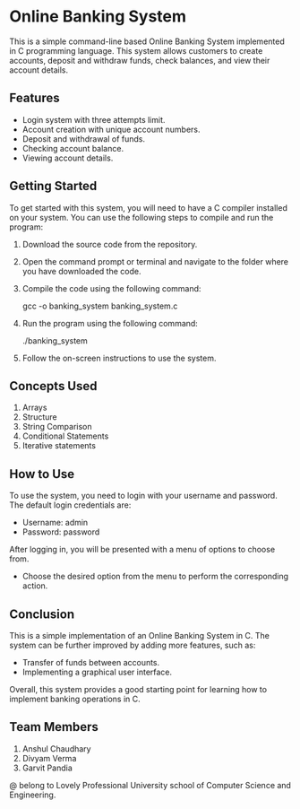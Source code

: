# Online Banking System

This is a simple command-line based Online Banking System implemented in C programming language. This system allows customers to create accounts, deposit and withdraw funds, check balances, and view their account details.

## Features

- Login system with three attempts limit.
- Account creation with unique account numbers.
- Deposit and withdrawal of funds.
- Checking account balance.
- Viewing account details.

## Getting Started

To get started with this system, you will need to have a C compiler installed on your system. You can use the following steps to compile and run the program:

1. Download the source code from the repository.
2. Open the command prompt or terminal and navigate to the folder where you have downloaded the code.
3. Compile the code using the following command:
    
    gcc -o banking_system banking_system.c
    
4. Run the program using the following command:

    ./banking_system

5. Follow the on-screen instructions to use the system.


## Concepts Used

1. Arrays
2. Structure
3. String Comparison
4. Conditional Statements
5. Iterative statements
## How to Use

To use the system, you need to login with your username and password. The default login credentials are:

- Username: admin
- Password: password

After logging in, you will be presented with a menu of options to choose from.

- Choose the desired option from the menu to perform the corresponding action.


## Conclusion

This is a simple implementation of an Online Banking System in C. The system can be further improved by adding more features, such as:

- Transfer of funds between accounts.
- Implementing a graphical user interface.

Overall, this system provides a good starting point for learning how to implement banking operations in C.

## Team Members

1. Anshul Chaudhary
2. Divyam Verma
3. Garvit Pandia

@ belong to Lovely Professional University school of Computer Science and Engineering.